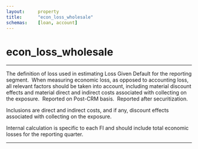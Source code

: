 ```yaml
---
layout:     property
title:      "econ_loss_wholesale"
schemas:    [loan, account]
---
```


# econ_loss_wholesale

---


The definition of loss used in estimating Loss Given Default for the reporting segment.  When measuring economic loss, as opposed to accounting loss, all relevant factors should be taken into account, including material discount effects and material direct and indirect costs associated with collecting on the exposure.  Reported on Post-CRM basis.  Reported after securitization.

Inclusions are direct and indirect costs, and if any, discount effects associated with collecting on the exposure.

Internal calculation is specific to each FI and should include total economic losses for the reporting quarter.

---
[osfi bb]: https://www.osfi-bsif.gc.ca/en/data-forms/reporting-returns/filing-financial-returns/financial-reporting-instructions/irb-credit-data-wholesale-portfolio-part-1-bb
